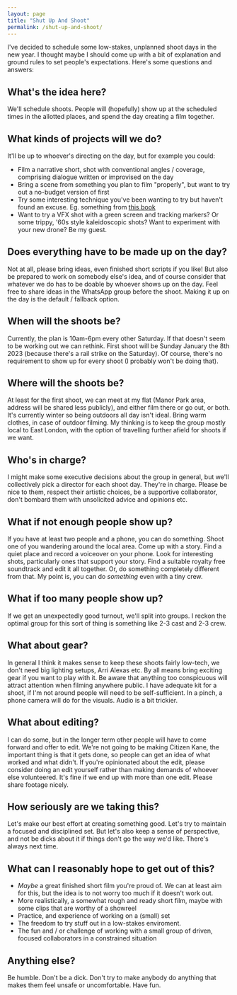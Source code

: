 ```yaml
---
layout: page
title: "Shut Up And Shoot"
permalink: /shut-up-and-shoot/
---
```


I've decided to schedule some low-stakes, unplanned shoot days in the new year. I thought maybe I should come up with a bit of explanation and ground rules to set people's expectations. Here's some questions and answers:

## What's the idea here?

We'll schedule shoots. People will (hopefully) show up at the scheduled times in the allotted places, and spend the day creating a film together.

## What kinds of projects will we do?

It'll be up to whoever's directing on the day, but for example you could:

* Film a narrative short, shot with conventional angles / coverage, comprising dialogue written or improvised on the day
* Bring a scene from something you plan to film "properly", but want to try out a no-budget version of first
* Try some interesting technique you've been wanting to try but haven't found an excuse. Eg. something from [this book](https://smile.amazon.co.uk/Master-Shots-Vol-2nd-Techniques/dp/1615930876/)
* Want to try a VFX shot with a green screen and tracking markers? Or some trippy, '60s style kaleidoscopic shots? Want to experiment with your new drone? Be my guest.

## Does everything have to be made up on the day?

Not at all, please bring ideas, even finished short scripts if you like! But also be prepared to work on somebody else's idea, and of course consider that whatever we do has to be doable by whoever shows up on the day. Feel free to share ideas in the WhatsApp group before the shoot. Making it up on the day is the default / fallback option.

## When will the shoots be?

Currently, the plan is 10am-6pm every other Saturday. If that doesn't seem to be working out we can rethink. First shoot will be Sunday January the 8th 2023 (because there's a rail strike on the Saturday). Of course, there's no requirement to show up for every shoot (I probably won't be doing that).

## Where will the shoots be?

At least for the first shoot, we can meet at my flat (Manor Park area, address will be shared less publicly), and either film there or go out, or both. It's currently winter so being outdoors all day isn't ideal. Bring warm clothes, in case of outdoor filming. My thinking is to keep the group mostly local to East London, with the option of travelling further afield for shoots if we want.

## Who's in charge?

I might make some executive decisions about the group in general, but we'll collectively pick a director for each shoot day. They're in charge. Please be nice to them, respect their artistic choices, be a supportive collaborator, don't bombard them with unsolicited advice and opinions etc.

## What if not enough people show up?

If you have at least two people and a phone, you can do something. Shoot one of you wandering around the local area. Come up with a story. Find a quiet place and record a voiceover on your phone. Look for interesting shots, particularly ones that support your story. Find a suitable royalty free soundtrack and edit it all together. Or, do something completely different from that. My point is, you can do *something* even with a tiny crew.

## What if too many people show up?

If we get an unexpectedly good turnout, we'll split into groups. I reckon the optimal group for this sort of thing is something like 2-3 cast and 2-3 crew. 

## What about gear?

In general I think it makes sense to keep these shoots fairly low-tech, we don't need big lighting setups, Arri Alexas etc. By all means bring exciting gear if you want to play with it. Be aware that anything too conspicuous will attract attention when filming anywhere public. I have adequate kit for a shoot, if I'm not around people will need to be self-sufficient. In a pinch, a phone camera will do for the visuals. Audio is a bit trickier.

## What about editing?

I can do some, but in the longer term other people will have to come forward and offer to edit. We're not going to be making Citizen Kane, the important thing is that it gets done, so people can get an idea of what worked and what didn't. If you're opinionated about the edit, please consider doing an edit yourself rather than making demands of whoever else volunteered. It's fine if we end up with more than one edit. Please share footage nicely.

## How seriously are we taking this?

Let's make our best effort at creating something good. Let's try to maintain a focused and disciplined set. But let's also keep a sense of perspective, and not be dicks about it if things don't go the way we'd like. There's always next time.

## What can I reasonably hope to get out of this?

* *Maybe* a great finished short film you're proud of. We can at least aim for this, but the idea is to not worry too much if it doesn't work out.
* More realistically, a somewhat rough and ready short film, maybe with some clips that are worthy of a showreel
* Practice, and experience of working on a (small) set
* The freedom to try stuff out in a low-stakes enviroment.
* The fun and / or challenge of working with a small group of driven, focused collaborators in a constrained situation

## Anything else?

Be humble. Don't be a dick. Don't try to make anybody do anything that makes them feel unsafe or uncomfortable. Have fun.

